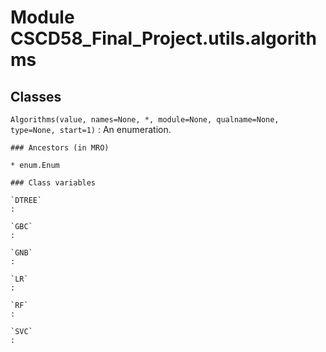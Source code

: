 Module CSCD58_Final_Project.utils.algorithms
============================================

Classes
-------

`Algorithms(value, names=None, *, module=None, qualname=None, type=None, start=1)`
:   An enumeration.

    ### Ancestors (in MRO)

    * enum.Enum

    ### Class variables

    `DTREE`
    :

    `GBC`
    :

    `GNB`
    :

    `LR`
    :

    `RF`
    :

    `SVC`
    :